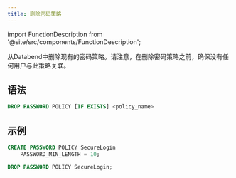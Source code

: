 ```yaml
---
title: 删除密码策略
---
```

import FunctionDescription from '@site/src/components/FunctionDescription';

<FunctionDescription description="Introduced or updated: v1.2.283"/>

从Databend中删除现有的密码策略。请注意，在删除密码策略之前，确保没有任何用户与此策略关联。

## 语法

```sql
DROP PASSWORD POLICY [IF EXISTS] <policy_name>
```

## 示例

```sql
CREATE PASSWORD POLICY SecureLogin
    PASSWORD_MIN_LENGTH = 10;

DROP PASSWORD POLICY SecureLogin;
```